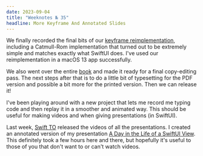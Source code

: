 ```yaml
---
date: 2023-09-04
title: "Weeknotes № 35"
headline: More Keyframe And Annotated Slides
---
```


We finally recorded the final bits of our [keyframe reimplementation](https://talk.objc.io/episodes/S01E366-building-keyframe-animations-part-1), including a Catmull-Rom implementation that turned out to be extremely simple and matches exactly what SwiftUI does. I've used our reimplementation in a macOS 13 app successfully.

We also went over the entire [book](https://www.objc.io/books/thinking-in-swiftui/) and made it ready for a final copy-editing pass. The next steps after that is to do a little bit of typesetting for the PDF version and possible a bit more for the printed version. Then we can release it!

I've been playing around with a new project that lets me record me typing code and then replay it in a smoother and animated way. This should be useful for making videos and when giving presentations (in SwiftUI).

Last week, [Swift TO](https://www.swiftconf.to) released the videos of all the presentations. I created an annotated version of my presentation [A Day in the Life of a SwiftUI View](/presentations/day-in-the-life). This definitely took a few hours here and there, but hopefully it's useful to those of you that don't want to or can't watch videos.
